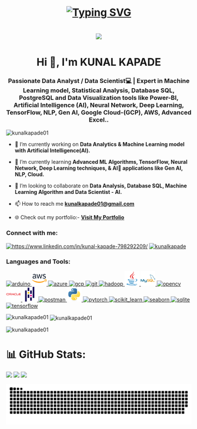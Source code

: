  <h1 align="center"> 
 
 [![Typing SVG](https://readme-typing-svg.demolab.com?font=Fira+Code&pause=2000&random=false&width=280&lines=Hi+there..+I'm+Kunal..+!+👋🏻)](https://github.com/smilewithkhushi)

<img align="center" src="https://c.tenor.com/neqnFd4CHWAAAAAC/up-wave.gif" width=150 />  </h1>

<h1 align="center">Hi 👋, I'm KUNAL KAPADE</h1>
<h3 align="center">Passionate Data Analyst / Data Scientist💻 | Expert in Machine Learning model, Statistical Analysis, Database SQL, PostgreSQL and Data Visualization tools like Power-BI, Artificial Intelligence (AI), Neural Network, Deep Learning, TensorFlow, NLP, Gen AI, Google Cloud-(GCP), AWS, Advanced Excel..</h3>

<p align="left"> <img src="https://komarev.com/ghpvc/?username=kunalkapade01&label=Profile%20views&color=0e75b6&style=flat" alt="kunalkapade01" /> </p>


- 🔭 I’m currently working on **Data Analytics & Machine Learning model with Artificial Intelligence(AI).**

- 🌱 I’m currently learning **Advanced ML Algorithms, TensorFlow, Neural Network, Deep Learning techniques, & AI🤖 applications like Gen AI, NLP, Cloud.**

- 👯 I’m looking to collaborate on **Data Analysis, Database SQL, Machine Learning Algorithm and Data Scientist - AI.**

- 📫 How to reach me **kunalkapade01@gmail.com**

- 🌐 Check out my portfolio:- **[Visit My Portfolio](https://kunal-kapade-portfolio.my.canva.site/)**
<h3 align="left">Connect with me:</h3>
<p align="left">
<a href="https://www.linkedin.com/in/kunal-kapade-798292209/" target="blank"><img align="center" src="https://raw.githubusercontent.com/rahuldkjain/github-profile-readme-generator/master/src/images/icons/Social/linked-in-alt.svg" alt="https://www.linkedin.com/in/kunal-kapade-798292209/" height="30" width="40" /></a>
<a href="https://kaggle.com/kunalkapade" target="blank"><img align="center" src="https://raw.githubusercontent.com/rahuldkjain/github-profile-readme-generator/master/src/images/icons/Social/kaggle.svg" alt="kunalkapade" height="30" width="40" /></a>
</p>

<h3 align="left">Languages and Tools:</h3>
<p align="left"> <a href="https://www.arduino.cc/" target="_blank" rel="noreferrer"> <img src="https://cdn.worldvectorlogo.com/logos/arduino-1.svg" alt="arduino" width="40" height="40"/> </a> <a href="https://aws.amazon.com" target="_blank" rel="noreferrer"> <img src="https://raw.githubusercontent.com/devicons/devicon/master/icons/amazonwebservices/amazonwebservices-original-wordmark.svg" alt="aws" width="40" height="40"/> </a> <a href="https://azure.microsoft.com/en-in/" target="_blank" rel="noreferrer"> <img src="https://www.vectorlogo.zone/logos/microsoft_azure/microsoft_azure-icon.svg" alt="azure" width="40" height="40"/> </a> <a href="https://cloud.google.com" target="_blank" rel="noreferrer"> <img src="https://www.vectorlogo.zone/logos/google_cloud/google_cloud-icon.svg" alt="gcp" width="40" height="40"/> </a> <a href="https://git-scm.com/" target="_blank" rel="noreferrer"> <img src="https://www.vectorlogo.zone/logos/git-scm/git-scm-icon.svg" alt="git" width="40" height="40"/> </a> <a href="https://hadoop.apache.org/" target="_blank" rel="noreferrer"> <img src="https://www.vectorlogo.zone/logos/apache_hadoop/apache_hadoop-icon.svg" alt="hadoop" width="40" height="40"/> </a> <a href="https://www.java.com" target="_blank" rel="noreferrer"> <img src="https://raw.githubusercontent.com/devicons/devicon/master/icons/java/java-original.svg" alt="java" width="40" height="40"/> </a> <a href="https://www.mysql.com/" target="_blank" rel="noreferrer"> <img src="https://raw.githubusercontent.com/devicons/devicon/master/icons/mysql/mysql-original-wordmark.svg" alt="mysql" width="40" height="40"/> </a> <a href="https://opencv.org/" target="_blank" rel="noreferrer"> <img src="https://www.vectorlogo.zone/logos/opencv/opencv-icon.svg" alt="opencv" width="40" height="40"/> </a> <a href="https://www.oracle.com/" target="_blank" rel="noreferrer"> <img src="https://raw.githubusercontent.com/devicons/devicon/master/icons/oracle/oracle-original.svg" alt="oracle" width="40" height="40"/> </a> <a href="https://pandas.pydata.org/" target="_blank" rel="noreferrer"> <img src="https://raw.githubusercontent.com/devicons/devicon/2ae2a900d2f041da66e950e4d48052658d850630/icons/pandas/pandas-original.svg" alt="pandas" width="40" height="40"/> </a> <a href="https://postman.com" target="_blank" rel="noreferrer"> <img src="https://www.vectorlogo.zone/logos/getpostman/getpostman-icon.svg" alt="postman" width="40" height="40"/> </a> <a href="https://www.python.org" target="_blank" rel="noreferrer"> <img src="https://raw.githubusercontent.com/devicons/devicon/master/icons/python/python-original.svg" alt="python" width="40" height="40"/> </a> <a href="https://pytorch.org/" target="_blank" rel="noreferrer"> <img src="https://www.vectorlogo.zone/logos/pytorch/pytorch-icon.svg" alt="pytorch" width="40" height="40"/> </a> <a href="https://scikit-learn.org/" target="_blank" rel="noreferrer"> <img src="https://upload.wikimedia.org/wikipedia/commons/0/05/Scikit_learn_logo_small.svg" alt="scikit_learn" width="40" height="40"/> </a> <a href="https://seaborn.pydata.org/" target="_blank" rel="noreferrer"> <img src="https://seaborn.pydata.org/_images/logo-mark-lightbg.svg" alt="seaborn" width="40" height="40"/> </a> <a href="https://www.sqlite.org/" target="_blank" rel="noreferrer"> <img src="https://www.vectorlogo.zone/logos/sqlite/sqlite-icon.svg" alt="sqlite" width="40" height="40"/> </a> <a href="https://www.tensorflow.org" target="_blank" rel="noreferrer"> <img src="https://www.vectorlogo.zone/logos/tensorflow/tensorflow-icon.svg" alt="tensorflow" width="40" height="40"/> </a> </p>

<p><img align="left" src="https://github-readme-stats.vercel.app/api/top-langs?username=kunalkapade01&show_icons=true&locale=en&layout=compact" alt="kunalkapade01" /></p>

<p>&nbsp;<img align="center" src="https://github-readme-stats.vercel.app/api?username=kunalkapade01&show_icons=true&locale=en" alt="kunalkapade01" /></p>

<p><img align="center" src="https://github-readme-streak-stats.herokuapp.com/?user=kunalkapade01&" alt="kunalkapade01" /></p>



# 📊 GitHub Stats:
<!--
[![Durgesh GitHub | Stats](https://stats.quine.sh/durgeshkapade/github?theme=dark)](https://quine.sh?utm_source=widgets&utm_campaign=durgeshkapade)
[![Durgesh GitHub | Dependencies](https://stats.quine.sh/durgeshkapade/dependencies?theme=dark)](https://quine.sh?utm_source=widgets&utm_campaign=durgeshkapade)
-->
![](http://github-profile-summary-cards.vercel.app/api/cards/profile-details?username=kunalkapade01&theme=github_dark)
![](http://github-profile-summary-cards.vercel.app/api/cards/stats?username=kunalkapade01&theme=github_dark)
![](http://github-profile-summary-cards.vercel.app/api/cards/most-commit-language?username=kunalkapade01&theme=github_dark)

<!-- Snake Game -->
<div align ="center">
  <img src="https://raw.githubusercontent.com/kunalkapade01/kunalkapade01/main/github-snake-dark.svg" alt="ERROR:404 XoX" title="Ohh No, it's eating my contributions from the graph" >
</div>
